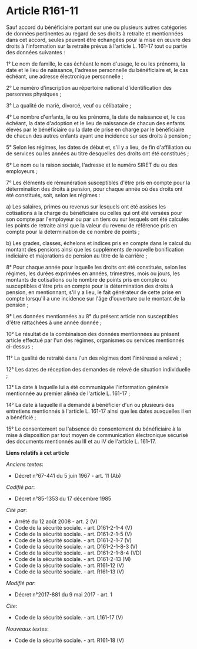 # Article R161-11

Sauf accord du bénéficiaire portant sur une ou plusieurs autres catégories de données pertinentes au regard de ses droits à
retraite et mentionnées dans cet accord, seules peuvent être échangées pour la mise en œuvre des droits à l'information sur
la retraite prévus à l'article L. 161-17 tout ou partie des données suivantes : 

1° Le nom de famille, le cas échéant le nom d'usage, le ou les prénoms, la date et le lieu de naissance, l'adresse
personnelle du bénéficiaire et, le cas échéant, une adresse électronique personnelle ; 

2° Le numéro d'inscription au répertoire national d'identification des personnes physiques ; 

3° La qualité de marié, divorcé, veuf ou célibataire ; 

4° Le nombre d'enfants, le ou les prénoms, la date de naissance et, le cas échéant, la date d'adoption et le lieu de
naissance de chacun des enfants élevés par le bénéficiaire ou la date de prise en charge par le bénéficiaire de chacun des
autres enfants ayant une incidence sur ses droits à pension ; 

5° Selon les régimes, les dates de début et, s'il y a lieu, de fin d'affiliation ou de services ou les années au titre
desquelles des droits ont été constitués ; 

6° Le nom ou la raison sociale, l'adresse et le numéro SIRET du ou des employeurs ; 

7° Les éléments de rémunération susceptibles d'être pris en compte pour la détermination des droits à pension, pour chaque
année où des droits ont été constitués, soit, selon les régimes : 

a) Les salaires, primes ou revenus sur lesquels ont été assises les cotisations à la charge du bénéficiaire ou celles qui ont
été versées pour son compte par l'employeur ou par un tiers ou sur lesquels ont été calculés les points de retraite ainsi que
la valeur du revenu de référence pris en compte pour la détermination de ce nombre de points ; 

b) Les grades, classes, échelons et indices pris en compte dans le calcul du montant des pensions ainsi que les suppléments
de nouvelle bonification indiciaire et majorations de pension au titre de la carrière ; 

8° Pour chaque année pour laquelle les droits ont été constitués, selon les régimes, les durées exprimées en années,
trimestres, mois ou jours, les montants de cotisations ou le nombre de points pris en compte ou susceptibles d'être pris en
compte pour la détermination des droits à pension, en mentionnant, s'il y a lieu, le fait générateur de cette prise en compte
lorsqu'il a une incidence sur l'âge d'ouverture ou le montant de la pension ; 

9° Les données mentionnées au 8° du présent article non susceptibles d'être rattachées à une année donnée ; 

10° Le résultat de la combinaison des données mentionnées au présent article effectué par l'un des régimes, organismes ou
services mentionnés ci-dessus ; 

11° La qualité de retraité dans l'un des régimes dont l'intéressé a relevé ; 

12° Les dates de réception des demandes de relevé de situation individuelle ; 

13° La date à laquelle lui a été communiquée l'information générale mentionnée au premier alinéa de l'article L. 161-17 ; 

14° La date à laquelle il a demandé à bénéficier d'un ou plusieurs des entretiens mentionnés à l'article L. 161-17 ainsi que
les dates auxquelles il en a bénéficié ; 

15° Le consentement ou l'absence de consentement du bénéficiaire à la mise à disposition par tout moyen de communication
électronique sécurisé des documents mentionnés au III et au IV de l'article L. 161-17.

**Liens relatifs à cet article**

_Anciens textes_:

  - Décret n°67-441 du 5 juin 1967 - art. 11 (Ab)

_Codifié par_:

  - Décret n°85-1353 du 17 décembre 1985

_Cité par_:

  - Arrêté du 12 août 2008 - art. 2 (V)
  - Code de la sécurité sociale. - art. D161-2-1-4 (V)
  - Code de la sécurité sociale. - art. D161-2-1-5 (V)
  - Code de la sécurité sociale. - art. D161-2-1-7 (V)
  - Code de la sécurité sociale. - art. D161-2-1-8-3 (V)
  - Code de la sécurité sociale. - art. D161-2-1-8-4 (VD)
  - Code de la sécurité sociale. - art. D161-2-13 (M)
  - Code de la sécurité sociale. - art. R161-12 (V)
  - Code de la sécurité sociale. - art. R161-13 (V)

_Modifié par_:

  - Décret n°2017-881 du 9 mai 2017 - art. 1

_Cite_:

  - Code de la sécurité sociale. - art. L161-17 (V)

_Nouveaux textes_:

  - Code de la sécurité sociale. - art. R161-18 (V)
